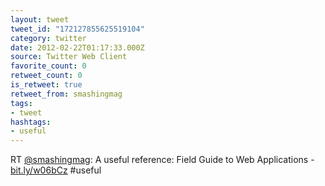 ```yaml
---
layout: tweet
tweet_id: "172127855625519104"
category: twitter
date: 2012-02-22T01:17:33.000Z
source: Twitter Web Client
favorite_count: 0
retweet_count: 0
is_retweet: true
retweet_from: smashingmag
tags:
- tweet
hashtags:
- useful
---
```


RT [@smashingmag](https://twitter.com/@smashingmag): A useful reference: Field Guide to Web Applications - [bit.ly/w06bCz](http://bit.ly/w06bCz) #useful
